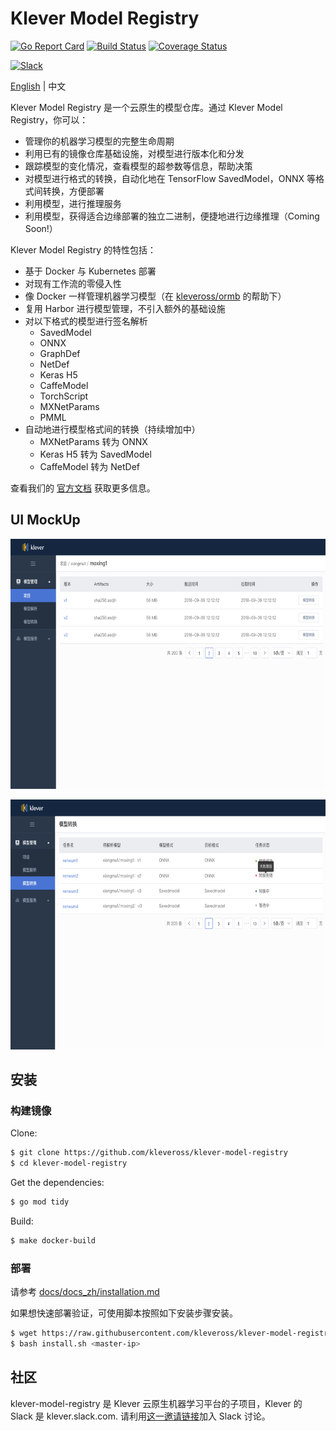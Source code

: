 # Klever Model Registry

[![Go Report Card](https://goreportcard.com/badge/github.com/kleveross/klever-model-registry)](https://goreportcard.com/report/github.com/kleveross/klever-model-registry)
[![Build Status](https://travis-ci.com/kleveross/klever-model-registry.svg?branch=master)](https://travis-ci.com/kleveross/klever-model-registry)
[![Coverage Status](https://coveralls.io/repos/github/kleveross/klever-model-registry/badge.svg?branch=master)](https://coveralls.io/github/kleveross/klever-model-registry?branch=master)

<a href="https://join.slack.com/t/kleveross/shared_invite/zt-g0eoiyq9-9OwiI7c__oV79bh_94MyTw">
    <img src="https://cdn.brandfolder.io/5H442O3W/as/pl546j-7le8zk-5guop3/Slack_RGB.png" alt="Slack" height =30px/></a>

[English](./README.md) | 中文


Klever Model Registry 是一个云原生的模型仓库。通过 Klever Model Registry，你可以：

- 管理你的机器学习模型的完整生命周期
- 利用已有的镜像仓库基础设施，对模型进行版本化和分发
- 跟踪模型的变化情况，查看模型的超参数等信息，帮助决策
- 对模型进行格式的转换，自动化地在 TensorFlow SavedModel，ONNX 等格式间转换，方便部署
- 利用模型，进行推理服务
- 利用模型，获得适合边缘部署的独立二进制，便捷地进行边缘推理（Coming Soon!）

Klever Model Registry 的特性包括：

- 基于 Docker 与 Kubernetes 部署
- 对现有工作流的零侵入性
- 像 Docker 一样管理机器学习模型（在 [kleveross/ormb](https://github.com/kleveross/ormb) 的帮助下）
- 复用 Harbor 进行模型管理，不引入额外的基础设施
- 对以下格式的模型进行签名解析
    - SavedModel
    - ONNX
    - GraphDef
    - NetDef
    - Keras H5
    - CaffeModel
    - TorchScript
    - MXNetParams
    - PMML 
- 自动地进行模型格式间的转换（持续增加中）
    - MXNetParams 转为 ONNX
    - Keras H5 转为 SavedModel
    - CaffeModel 转为 NetDef 

查看我们的 [官方文档](/docs/docs_zh/README.md) 获取更多信息。

## UI MockUp

<p align="center">
<img src="docs/images/model.png" height="400">
</p>

<p align="center">
<img src="docs/images/conversion.png" height="400">
</p>

## 安装

### 构建镜像

Clone:

```bash
$ git clone https://github.com/kleveross/klever-model-registry
$ cd klever-model-registry
```

Get the dependencies:

```bash
$ go mod tidy
```

Build:

```bash
$ make docker-build
```

### 部署

请参考 [docs/docs_zh/installation.md](docs/docs_zh/installation.md)

如果想快速部署验证，可使用脚本按照如下安装步骤安装。

```bash
$ wget https://raw.githubusercontent.com/kleveross/klever-model-registry/master/scripts/installation/install.sh
$ bash install.sh <master-ip>
```

## 社区

klever-model-registry 是 Klever 云原生机器学习平台的子项目，Klever 的 Slack 是 klever.slack.com. 请利用[这一邀请链接](https://join.slack.com/t/kleveross/shared_invite/zt-g0eoiyq9-9OwiI7c__oV79bh_94MyTw)加入 Slack 讨论。
